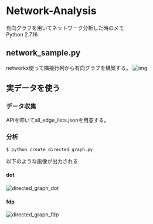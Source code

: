 # Network-Analysis
有向グラフを用いてネットワーク分析した時のメモ  
Python 2.7.16
## network_sample.py
networkx使って隣接行列から有向グラフを構築する。
![img](https://user-images.githubusercontent.com/45719980/71140621-2108a280-2255-11ea-9bdb-fe5866efe082.png)

## 実データを使う
### データ収集
APIを叩いてall_edge_lists.jsonを用意する。
### 分析
```
$ python create_directed_graph.py
```
以下のような画像が出力される
#### dot
![directed_graph_dot](https://user-images.githubusercontent.com/45719980/72315442-292df380-36d6-11ea-95dc-3814016695a6.png)
#### fdp
![directed_graph_fdp](https://user-images.githubusercontent.com/45719980/72315443-29c68a00-36d6-11ea-80f4-0d10c8313417.png)
